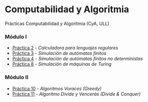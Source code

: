 # Computabilidad y Algoritmia
Prácticas Computabilidad y Algoritmia (CyA, ULL)

### Módulo I

  * [Práctica 2](https://github.com/ozzrocker95/cya-ull/tree/master/p2-cya) - *Calculadora para lenguajes regulares*
  * [Práctica 3](https://github.com/ozzrocker95/cya-ull/tree/master/p3-cya) - *Simulación de autómatas finitos*
  * [Práctica 4](https://github.com/ozzrocker95/cya-ull/tree/master/p4-cya) - *Simulación de autómatas finitos no deterministas*
  * [Práctica 8](https://github.com/ozzrocker95/cya-ull/tree/master/p8-cya) - *Simulación de máquinas de Turing*

### Módulo II

  * [Práctica 10](https://github.com/ozzrocker95/cya-ull/tree/master/p10-cya) - *Algoritmos Voraces (Greedy)*
  * [Práctica 11](https://github.com/ozzrocker95/cya-ull/tree/master/p11-cya) - *Algoritmo Divide y Vencerás (Divide & Conquer)*
